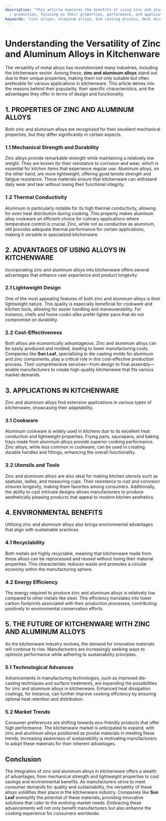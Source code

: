 ```yaml
---
description: "This article explores the benefits of using zinc and aluminum alloys in kitchenware\
  \ production, focusing on their properties, performance, and applications."
keywords: "zinc alloys, aluminum alloys, Die casting process, Heat dissipation performance"
---
```

# Understanding the Versatility of Zinc and Aluminum Alloys in Kitchenware

The versatility of metal alloys has revolutionized many industries, including the kitchenware sector. Among these, **zinc and aluminum alloys** stand out due to their unique properties, making them not only suitable but often preferable for various applications in kitchenware. This article delves into the reasons behind their popularity, their specific characteristics, and the advantages they offer in terms of design and functionality.

## 1. PROPERTIES OF ZINC AND ALUMINUM ALLOYS

Both zinc and aluminum alloys are recognized for their excellent mechanical properties, but they differ significantly in certain aspects.

### **1.1 Mechanical Strength and Durability**

Zinc alloys provide remarkable strength while maintaining a relatively low weight. They are known for their resistance to corrosion and wear, which is essential for kitchen items that experience regular use. Aluminum alloys, on the other hand, are more lightweight, offering good tensile strength and fatigue resistance. These materials ensure that kitchenware can withstand daily wear and tear without losing their functional integrity.

### **1.2 Thermal Conductivity**

Aluminum is particularly notable for its high thermal conductivity, allowing for even heat distribution during cooking. This property makes aluminum alloy cookware an efficient choice for culinary applications where temperature control is crucial. Zinc, while not as conductive as aluminum, still provides adequate thermal performance for certain applications, making it versatile in specialized kitchenware.

## 2. ADVANTAGES OF USING ALLOYS IN KITCHENWARE

Incorporating zinc and aluminum alloys into kitchenware offers several advantages that enhance user experience and product longevity.

### **2.1 Lightweight Design**

One of the most appealing features of both zinc and aluminum alloys is their lightweight nature. This quality is especially beneficial for cookware and kitchen tools, allowing for easier handling and maneuverability. For instance, chefs and home cooks alike prefer lighter pans that do not compromise on durability.

### **2.2 Cost-Effectiveness**

Both alloys are economically advantageous. Zinc and aluminum alloys can be easily produced and molded, leading to lower manufacturing costs. Companies like **Sun Leaf**, specializing in die-casting molds for aluminum and zinc components, play a critical role in this cost-effective production process. Their comprehensive services—from design to final assembly—enable manufacturers to create high-quality kitchenware that fits various market demands.

## 3. APPLICATIONS IN KITCHENWARE

Zinc and aluminum alloys find extensive applications in various types of kitchenware, showcasing their adaptability.

### **3.1 Cookware**

Aluminum cookware is widely used in kitchens due to its excellent heat conduction and lightweight properties. Frying pans, saucepans, and baking trays made from aluminum alloys provide superior cooking performance. Zinc alloys, while less common in cookware, can be used in creating durable handles and fittings, enhancing the overall functionality.

### **3.2 Utensils and Tools**

Zinc and aluminum alloys are also ideal for making kitchen utensils such as spatulas, ladles, and measuring cups. Their resistance to rust and corrosion ensures longevity, making them favorites among consumers. Additionally, the ability to cast intricate designs allows manufacturers to produce aesthetically pleasing products that appeal to modern kitchen aesthetics.

## 4. ENVIRONMENTAL BENEFITS

Utilizing zinc and aluminum alloys also brings environmental advantages that align with sustainable practices.

### **4.1 Recyclability**

Both metals are highly recyclable, meaning that kitchenware made from these alloys can be reprocessed and reused without losing their material properties. This characteristic reduces waste and promotes a circular economy within the manufacturing sphere. 

### **4.2 Energy Efficiency**

The energy required to produce zinc and aluminum alloys is relatively low compared to other metals like steel. This efficiency translates into lower carbon footprints associated with their production processes, contributing positively to environmental conservation efforts.

## 5. THE FUTURE OF KITCHENWARE WITH ZINC AND ALUMINUM ALLOYS

As the kitchenware industry evolves, the demand for innovative materials will continue to rise. Manufacturers are increasingly seeking ways to optimize performance while adhering to sustainability principles.

### **5.1 Technological Advances**

Advancements in manufacturing technologies, such as improved die-casting techniques and surface treatments, are expanding the possibilities for zinc and aluminum alloys in kitchenware. Enhanced heat dissipation coatings, for instance, can further improve cooking efficiency by ensuring optimal heat retention and distribution.

### **5.2 Market Trends**

Consumer preferences are shifting towards eco-friendly products that offer high performance. The kitchenware market is anticipated to expand, with zinc and aluminum alloys positioned as pivotal materials in meeting these trends. Increasing awareness of sustainability is motivating manufacturers to adopt these materials for their inherent advantages.

## Conclusion

The integration of zinc and aluminum alloys in kitchenware offers a wealth of advantages, from mechanical strength and lightweight properties to cost savings and environmental benefits. As manufacturers strive to meet consumer demands for quality and sustainability, the versatility of these alloys solidifies their place in the kitchenware industry. Companies like **Sun Leaf** exemplify the potential of these materials, providing innovative solutions that cater to the evolving market needs. Embracing these advancements will not only benefit manufacturers but also enhance the cooking experience for consumers worldwide.

